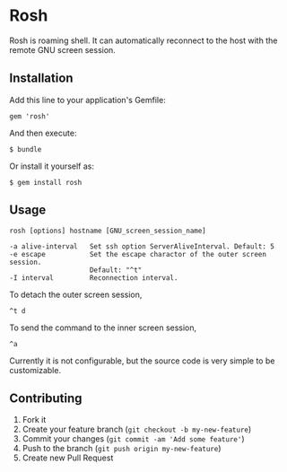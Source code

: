 # Rosh

Rosh is roaming shell.
It can automatically reconnect to the host with the remote GNU screen session.

## Installation

Add this line to your application's Gemfile:

    gem 'rosh'

And then execute:

    $ bundle

Or install it yourself as:

    $ gem install rosh

## Usage

    rosh [options] hostname [GNU_screen_session_name]

    -a alive-interval   Set ssh option ServerAliveInterval. Default: 5
    -e escape           Set the escape charactor of the outer screen session.
                        Default: "^t"
    -I interval         Reconnection interval.

To detach the outer screen session,

    ^t d

To send the command to the inner screen session,

    ^a

Currently it is not configurable, but the source code is very simple
to be customizable.

## Contributing

1. Fork it
2. Create your feature branch (`git checkout -b my-new-feature`)
3. Commit your changes (`git commit -am 'Add some feature'`)
4. Push to the branch (`git push origin my-new-feature`)
5. Create new Pull Request
